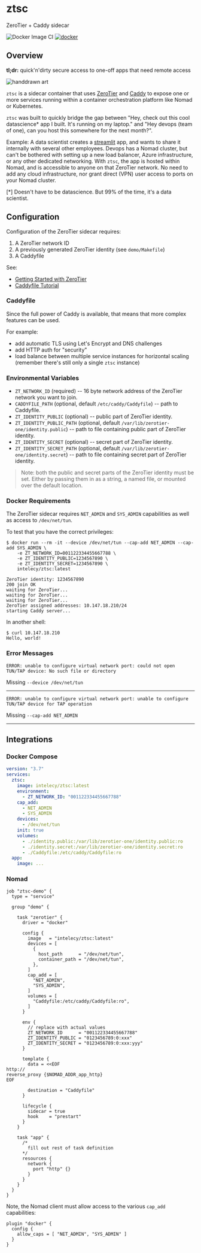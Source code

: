 # ztsc
ZeroTier + Caddy sidecar

![Docker Image CI](https://img.shields.io/github/workflow/status/intelecy/ztsc/Docker%20Image%20CI)  [![docker](https://img.shields.io/docker/image-size/intelecy/ztsc/latest)](https://hub.docker.com/r/intelecy/ztsc)

## Overview

**tl;dr:** quick'n'dirty secure access to one-off apps that need remote access

![handdrawn art](overview.png)

`ztsc` is a sidecar container that uses [ZeroTier](https://www.zerotier.com/) and [Caddy](https://caddyserver.com/) to
expose one or more services running within a container orchestration platform like Nomad or Kubernetes.

`ztsc` was built to quickly bridge the gap between "Hey, check out this cool datascience* app I built. It's running on
my laptop." and "Hey devops (team of one), can you host this somewhere for the next month?".

Example: A data scientist creates a [streamlit](https://www.streamlit.io/) app, and wants to share it internally with
several other employees. Devops has a Nomad cluster, but can't be bothered with setting up a new load balancer, Azure 
infrastructure, or any other dedicated networking. With `ztsc`, the app is hosted within Nomad, and is accessible
to anyone on that ZeroTier network. No need to add any cloud infrastructure, nor grant direct (VPN) user access to ports
on your Nomad cluster.

[*] Doesn't have to be datascience. But 99% of the time, it's a data scientist.

## Configuration

Configuration of the ZeroTier sidecar requires:

1) A ZeroTier network ID
2) A previously generated ZeroTier identity (see `demo/Makefile`)
3) A Caddyfile

See:

* [Getting Started with ZeroTier](https://zerotier.atlassian.net/wiki/spaces/SD/pages/8454145/Getting+Started+with+ZeroTier)
* [Caddyfile Tutorial](https://caddyserver.com/docs/caddyfile-tutorial)

### Caddyfile

Since the full power of Caddy is available, that means that more complex features can be used.

For example:

* add automatic TLS using Let's Encrypt and DNS challenges
* add HTTP auth for "security"
* load balance between multiple service instances for horizontal scaling (remember there's still only a single `ztsc`
  instance)

### Environmental Variables

* `ZT_NETWORK_ID` (required) -- 16 byte network address of the ZeroTier network you want to join.
* `CADDYFILE_PATH` (optional, default `/etc/caddy/Caddyfile`) -- path to Caddyfile.
* `ZT_IDENTITY_PUBLIC` (optional) -- public part of ZeroTier identity.
* `ZT_IDENTITY_PUBLIC_PATH` (optional, default `/var/lib/zerotier-one/identity.public`) -- path to file containing
    public part of ZeroTier identity.
* `ZT_IDENTITY_SECRET` (optional) -- secret part of ZeroTier identity.
* `ZT_IDENTITY_SECRET_PATH` (optional, default `/var/lib/zerotier-one/identity.secret`) -- path to file containing
    secret part of ZeroTier identity.

> Note: both the public and secret parts of the ZeroTier identity must be set. Either by passing them in as a string, a
> named file, or mounted over the default location. 

### Docker Requirements

The ZeroTier sidecar requires `NET_ADMIN` and `SYS_ADMIN` capabilities as well as access to `/dev/net/tun`.

To test that you have the correct privileges:

```
$ docker run --rm -it --device /dev/net/tun --cap-add NET_ADMIN --cap-add SYS_ADMIN \
    -e ZT_NETWORK_ID=001122334455667788 \
    -e ZT_IDENTITY_PUBLIC=1234567890 \
    -e ZT_IDENTITY_SECRET=1234567890 \
    intelecy/ztsc:latest

ZeroTier identity: 1234567890
200 join OK
waiting for ZeroTier...
waiting for ZeroTier...
waiting for ZeroTier...
ZeroTier assigned addresses: 10.147.18.210/24
starting Caddy server...
```

In another shell:

```
$ curl 10.147.18.210
Hello, world! 
```

### Error Messages

`ERROR: unable to configure virtual network port: could not open TUN/TAP device: No such file or directory`

Missing `--device /dev/net/tun`

---

`ERROR: unable to configure virtual network port: unable to configure TUN/TAP device for TAP operation`

Missing `--cap-add NET_ADMIN`

---

## Integrations

### Docker Compose

```yaml
version: "3.7"
services:
  ztsc:
    image: intelecy/ztsc:latest
    environment:
      - ZT_NETWORK_ID: "001122334455667788"
    cap_add:
      - NET_ADMIN
      - SYS_ADMIN
    devices:
      - /dev/net/tun
    init: true
    volumes:
      - ./identity.public:/var/lib/zerotier-one/identity.public:ro
      - ./identity.secret:/var/lib/zerotier-one/identity.secret:ro
      - ./Caddyfile:/etc/caddy/Caddyfile:ro
  app:
    image: ...
```

### Nomad

```hcl
job "ztsc-demo" {
  type = "service"

  group "demo" {

    task "zerotier" {
      driver = "docker"

      config {
        image   = "intelecy/ztsc:latest"
        devices = [
          {
            host_path      = "/dev/net/tun",
            container_path = "/dev/net/tun",
          },
        ]
        cap_add = [
          "NET_ADMIN",
          "SYS_ADMIN",
        ]
        volumes = [
          "Caddyfile:/etc/caddy/Caddyfile:ro",
        ]
      }

      env {
        // replace with actual values
        ZT_NETWORK_ID      = "001122334455667788"
        ZT_IDENTITY_PUBLIC = "0123456789:0:xxx"
        ZT_IDENTITY_SECRET = "0123456789:0:xxx:yyy"
      }

      template {
        data = <<EOF
http://
reverse_proxy {$NOMAD_ADDR_app_http}
EOF

        destination = "Caddyfile"
      }

      lifecycle {
        sidecar = true
        hook    = "prestart"
      }
    }

    task "app" {
      /*
        fill out rest of task definition
      */
      resources {
        network {
          port "http" {}
        }
      }
    }
  }
}
```

Note, the Nomad client must allow access to the various `cap_add` capabilities:

```hcl
plugin "docker" {
  config {
    allow_caps = [ "NET_ADMIN", "SYS_ADMIN" ]
  }
}
```
